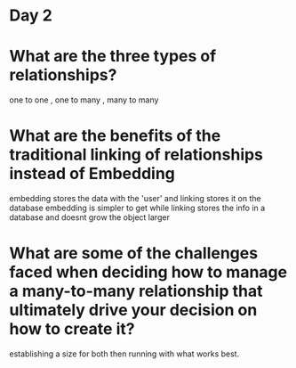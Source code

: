 # Day 2

# What are the three types of relationships?

one to one , one to many , many to many

# What are the benefits of the traditional linking of relationships instead of Embedding

embedding stores the data with the 'user' and linking stores it on the database
embedding is simpler to get while linking stores the info in a database and doesnt grow the object larger

# What are some of the challenges faced when deciding how to manage a many-to-many relationship that ultimately drive your decision on how to create it?

establishing a size for both then running with what works best.